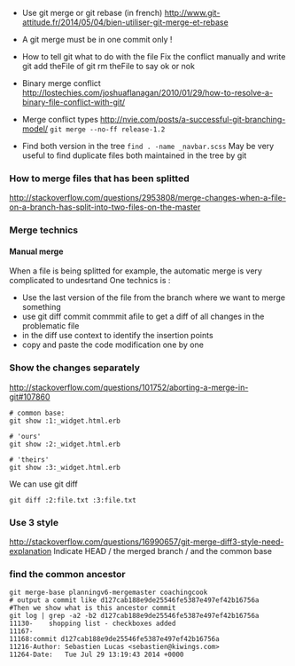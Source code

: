 * Use git merge or git rebase (in french) http://www.git-attitude.fr/2014/05/04/bien-utiliser-git-merge-et-rebase

* A git merge must be in one commit only !

* How to tell git what to do with the file 
Fix the conflict manually and write git add theFile of git rm theFile to say ok or nok

* Binary merge conflict 
http://lostechies.com/joshuaflanagan/2010/01/29/how-to-resolve-a-binary-file-conflict-with-git/

* Merge conflict types 
http://nvie.com/posts/a-successful-git-branching-model/
`git merge --no-ff release-1.2`

* Find both version in the tree
```find . -name _navbar.scss```
May be very useful to find duplicate files both maintained in the tree by git

### How to merge files that has been splitted 

http://stackoverflow.com/questions/2953808/merge-changes-when-a-file-on-a-branch-has-split-into-two-files-on-the-master

### Merge technics 

#### Manual merge 
When a file is being splitted for example, 
the automatic merge is very complicated to undesrtand 
One technics is : 

* Use the last version of the file from the branch where we want to merge something 
* use git diff commit commmit afile to get a diff of all changes in the problematic file 
* in the diff use context to identify the insertion points 
* copy and paste the code modification one by one


### Show the changes separately 

http://stackoverflow.com/questions/101752/aborting-a-merge-in-git#107860
````
# common base:
git show :1:_widget.html.erb

# 'ours'
git show :2:_widget.html.erb

# 'theirs'
git show :3:_widget.html.erb
````

We can use git diff
````
git diff :2:file.txt :3:file.txt
````

### Use 3 style 
http://stackoverflow.com/questions/16990657/git-merge-diff3-style-need-explanation
Indicate HEAD / the merged branch / and the common base

### find the common ancestor
````
git merge-base planningv6-mergemaster coachingcook
# output a commit like d127cab188e9de25546fe5387e497ef42b16756a
#Then we show what is this ancestor commit
git log | grep -a2 -b2 d127cab188e9de25546fe5387e497ef42b16756a 
11130-    shopping list - checkboxes added
11167-
11168:commit d127cab188e9de25546fe5387e497ef42b16756a
11216-Author: Sebastien Lucas <sebastien@kiwings.com>
11264-Date:   Tue Jul 29 13:19:43 2014 +0000
````

